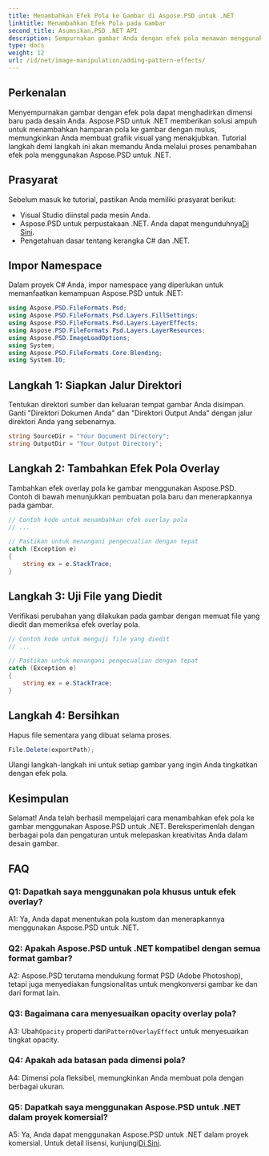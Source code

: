 ```yaml
---
title: Menambahkan Efek Pola ke Gambar di Aspose.PSD untuk .NET
linktitle: Menambahkan Efek Pola pada Gambar
second_title: Asumsikan.PSD .NET API
description: Sempurnakan gambar Anda dengan efek pola menawan menggunakan Aspose.PSD untuk .NET. Ikuti panduan langkah demi langkah kami untuk menambahkan pola khusus dengan lancar.
type: docs
weight: 12
url: /id/net/image-manipulation/adding-pattern-effects/
---
```

## Perkenalan

Menyempurnakan gambar dengan efek pola dapat menghadirkan dimensi baru pada desain Anda. Aspose.PSD untuk .NET memberikan solusi ampuh untuk menambahkan hamparan pola ke gambar dengan mulus, memungkinkan Anda membuat grafik visual yang menakjubkan. Tutorial langkah demi langkah ini akan memandu Anda melalui proses penambahan efek pola menggunakan Aspose.PSD untuk .NET.

## Prasyarat

Sebelum masuk ke tutorial, pastikan Anda memiliki prasyarat berikut:

- Visual Studio diinstal pada mesin Anda.
-  Aspose.PSD untuk perpustakaan .NET. Anda dapat mengunduhnya[Di Sini](https://releases.aspose.com/psd/net/).
- Pengetahuan dasar tentang kerangka C# dan .NET.

## Impor Namespace

Dalam proyek C# Anda, impor namespace yang diperlukan untuk memanfaatkan kemampuan Aspose.PSD untuk .NET:

```csharp
using Aspose.PSD.FileFormats.Psd;
using Aspose.PSD.FileFormats.Psd.Layers.FillSettings;
using Aspose.PSD.FileFormats.Psd.Layers.LayerEffects;
using Aspose.PSD.FileFormats.Psd.Layers.LayerResources;
using Aspose.PSD.ImageLoadOptions;
using System;
using Aspose.PSD.FileFormats.Core.Blending;
using System.IO;
```

## Langkah 1: Siapkan Jalur Direktori

Tentukan direktori sumber dan keluaran tempat gambar Anda disimpan. Ganti "Direktori Dokumen Anda" dan "Direktori Output Anda" dengan jalur direktori Anda yang sebenarnya.

```csharp
string SourceDir = "Your Document Directory";
string OutputDir = "Your Output Directory";
```

## Langkah 2: Tambahkan Efek Pola Overlay

Tambahkan efek overlay pola ke gambar menggunakan Aspose.PSD. Contoh di bawah menunjukkan pembuatan pola baru dan menerapkannya pada gambar.

```csharp
// Contoh kode untuk menambahkan efek overlay pola
// ...

// Pastikan untuk menangani pengecualian dengan tepat
catch (Exception e)
{
    string ex = e.StackTrace;
}
```

## Langkah 3: Uji File yang Diedit

Verifikasi perubahan yang dilakukan pada gambar dengan memuat file yang diedit dan memeriksa efek overlay pola.

```csharp
// Contoh kode untuk menguji file yang diedit
// ...

// Pastikan untuk menangani pengecualian dengan tepat
catch (Exception e)
{
    string ex = e.StackTrace;
}
```

## Langkah 4: Bersihkan

Hapus file sementara yang dibuat selama proses.

```csharp
File.Delete(exportPath);
```

Ulangi langkah-langkah ini untuk setiap gambar yang ingin Anda tingkatkan dengan efek pola.

## Kesimpulan

Selamat! Anda telah berhasil mempelajari cara menambahkan efek pola ke gambar menggunakan Aspose.PSD untuk .NET. Bereksperimenlah dengan berbagai pola dan pengaturan untuk melepaskan kreativitas Anda dalam desain gambar.

## FAQ

### Q1: Dapatkah saya menggunakan pola khusus untuk efek overlay?

A1: Ya, Anda dapat menentukan pola kustom dan menerapkannya menggunakan Aspose.PSD untuk .NET.

### Q2: Apakah Aspose.PSD untuk .NET kompatibel dengan semua format gambar?

A2: Aspose.PSD terutama mendukung format PSD (Adobe Photoshop), tetapi juga menyediakan fungsionalitas untuk mengkonversi gambar ke dan dari format lain.

### Q3: Bagaimana cara menyesuaikan opacity overlay pola?

 A3: Ubah`Opacity` properti dari`PatternOverlayEffect` untuk menyesuaikan tingkat opacity.

### Q4: Apakah ada batasan pada dimensi pola?

A4: Dimensi pola fleksibel, memungkinkan Anda membuat pola dengan berbagai ukuran.

### Q5: Dapatkah saya menggunakan Aspose.PSD untuk .NET dalam proyek komersial?

A5: Ya, Anda dapat menggunakan Aspose.PSD untuk .NET dalam proyek komersial. Untuk detail lisensi, kunjungi[Di Sini](https://purchase.aspose.com/buy).